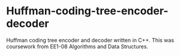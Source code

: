 # Huffman-coding-tree-encoder-decoder

Huffman coding tree encoder and decoder written in C++. This was coursework from EE1-08 Algorithms and Data Structures.
